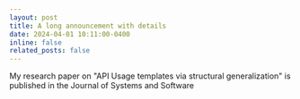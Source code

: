 ```yaml
---
layout: post
title: A long announcement with details
date: 2024-04-01 10:11:00-0400
inline: false
related_posts: false
---
```


My research paper on "API Usage templates via structural generalization" is published in the Journal of Systems and Software